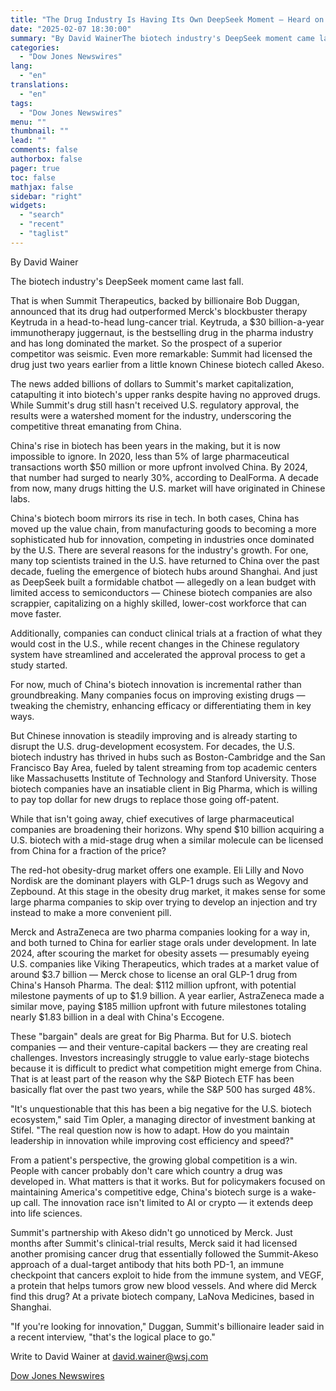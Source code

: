 ```yaml
---
title: "The Drug Industry Is Having Its Own DeepSeek Moment — Heard on the Street — WSJ"
date: "2025-02-07 18:30:00"
summary: "By David WainerThe biotech industry's DeepSeek moment came last fall.That is when Summit Therapeutics, backed by billionaire Bob Duggan, announced that its drug had outperformed Merck's blockbuster therapy Keytruda in a head-to-head lung-cancer trial. Keytruda, a $30 billion-a-year immunotherapy juggernaut, is the bestselling drug in the pharma industry and has..."
categories:
  - "Dow Jones Newswires"
lang:
  - "en"
translations:
  - "en"
tags:
  - "Dow Jones Newswires"
menu: ""
thumbnail: ""
lead: ""
comments: false
authorbox: false
pager: true
toc: false
mathjax: false
sidebar: "right"
widgets:
  - "search"
  - "recent"
  - "taglist"
---
```


By David Wainer

The biotech industry's DeepSeek moment came last fall.

That is when Summit Therapeutics, backed by billionaire Bob Duggan, announced that its drug had outperformed Merck's blockbuster therapy Keytruda in a head-to-head lung-cancer trial. Keytruda, a $30 billion-a-year immunotherapy juggernaut, is the bestselling drug in the pharma industry and has long dominated the market. So the prospect of a superior competitor was seismic. Even more remarkable: Summit had licensed the drug just two years earlier from a little known Chinese biotech called Akeso.

The news added billions of dollars to Summit's market capitalization, catapulting it into biotech's upper ranks despite having no approved drugs. While Summit's drug still hasn't received U.S. regulatory approval, the results were a watershed moment for the industry, underscoring the competitive threat emanating from China.

China's rise in biotech has been years in the making, but it is now impossible to ignore. In 2020, less than 5% of large pharmaceutical transactions worth $50 million or more upfront involved China. By 2024, that number had surged to nearly 30%, according to DealForma. A decade from now, many drugs hitting the U.S. market will have originated in Chinese labs.

China's biotech boom mirrors its rise in tech. In both cases, China has moved up the value chain, from manufacturing goods to becoming a more sophisticated hub for innovation, competing in industries once dominated by the U.S. There are several reasons for the industry's growth. For one, many top scientists trained in the U.S. have returned to China over the past decade, fueling the emergence of biotech hubs around Shanghai. And just as DeepSeek built a formidable chatbot — allegedly on a lean budget with limited access to semiconductors — Chinese biotech companies are also scrappier, capitalizing on a highly skilled, lower-cost workforce that can move faster.

Additionally, companies can conduct clinical trials at a fraction of what they would cost in the U.S., while recent changes in the Chinese regulatory system have streamlined and accelerated the approval process to get a study started.

For now, much of China's biotech innovation is incremental rather than groundbreaking. Many companies focus on improving existing drugs — tweaking the chemistry, enhancing efficacy or differentiating them in key ways.

But Chinese innovation is steadily improving and is already starting to disrupt the U.S. drug-development ecosystem. For decades, the U.S. biotech industry has thrived in hubs such as Boston-Cambridge and the San Francisco Bay Area, fueled by talent streaming from top academic centers like Massachusetts Institute of Technology and Stanford University. Those biotech companies have an insatiable client in Big Pharma, which is willing to pay top dollar for new drugs to replace those going off-patent.

While that isn't going away, chief executives of large pharmaceutical companies are broadening their horizons. Why spend $10 billion acquiring a U.S. biotech with a mid-stage drug when a similar molecule can be licensed from China for a fraction of the price?

The red-hot obesity-drug market offers one example. Eli Lilly and Novo Nordisk are the dominant players with GLP-1 drugs such as Wegovy and Zepbound. At this stage in the obesity drug market, it makes sense for some large pharma companies to skip over trying to develop an injection and try instead to make a more convenient pill.

Merck and AstraZeneca are two pharma companies looking for a way in, and both turned to China for earlier stage orals under development. In late 2024, after scouring the market for obesity assets — presumably eyeing U.S. companies like Viking Therapeutics, which trades at a market value of around $3.7 billion — Merck chose to license an oral GLP-1 drug from China's Hansoh Pharma. The deal: $112 million upfront, with potential milestone payments of up to $1.9 billion. A year earlier, AstraZeneca made a similar move, paying $185 million upfront with future milestones totaling nearly $1.83 billion in a deal with China's Eccogene.

These "bargain" deals are great for Big Pharma. But for U.S. biotech companies — and their venture-capital backers — they are creating real challenges. Investors increasingly struggle to value early-stage biotechs because it is difficult to predict what competition might emerge from China. That is at least part of the reason why the S&P Biotech ETF has been basically flat over the past two years, while the S&P 500 has surged 48%.

"It's unquestionable that this has been a big negative for the U.S. biotech ecosystem," said Tim Opler, a managing director of investment banking at Stifel. "The real question now is how to adapt. How do you maintain leadership in innovation while improving cost efficiency and speed?"

From a patient's perspective, the growing global competition is a win. People with cancer probably don't care which country a drug was developed in. What matters is that it works. But for policymakers focused on maintaining America's competitive edge, China's biotech surge is a wake-up call. The innovation race isn't limited to AI or crypto — it extends deep into life sciences.

Summit's partnership with Akeso didn't go unnoticed by Merck. Just months after Summit's clinical-trial results, Merck said it had licensed another promising cancer drug that essentially followed the Summit-Akeso approach of a dual-target antibody that hits both PD-1, an immune checkpoint that cancers exploit to hide from the immune system, and VEGF, a protein that helps tumors grow new blood vessels. And where did Merck find this drug? At a private biotech company, LaNova Medicines, based in Shanghai.

"If you're looking for innovation," Duggan, Summit's billionaire leader said in a recent interview, "that's the logical place to go."

Write to David Wainer at david.wainer@wsj.com

[Dow Jones Newswires](https://www.tradingview.com/news/DJN_DN20250207004071:0/)
